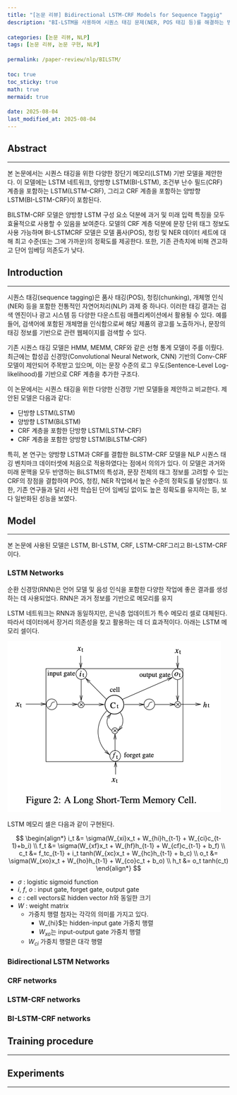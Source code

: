 ```yaml
---
title: "[논문 리뷰] Bidirectional LSTM-CRF Models for Sequence Taggig" 
description: "BI-LSTM을 사용하여 시퀀스 태깅 문제(NER, POS 태깅 등)를 해결하는 방법 대한 논문 리뷰 및 논문 구현"

categories: [논문 리뷰, NLP]
tags: [논문 리뷰, 논문 구현, NLP]

permalink: /paper-review/nlp/BILSTM/

toc: true
toc_sticky: true
math: true
mermaid: true

date: 2025-08-04
last_modified_at: 2025-08-04
---
```


## Abstract
------------

본 논문에서는 시퀀스 태깅을 위한 다양한 장단기 메모리(LSTM) 기반 모델을 제안한다. 이 모델에는 LSTM 네트워크, 양방향 LSTM(BI-LSTM), 조건부 난수 필드(CRF) 계층을 포함하는 LSTM(LSTM-CRF), 그리고 CRF 계층을 포함하는 양방향 LSTM(BI-LSTM-CRF)이 포함된다.

BILSTM-CRF 모델은 양방향 LSTM 구성 요소 덕분에 과거 및 미래 입력 특징을 모두 효율적으로 사용할 수 있음을 보여준다. 모델의 CRF 계층 덕분에 문장 단위 태그 정보도 사용 가능하며 BI-LSTMCRF 모델은 모델 품사(POS), 청킹 및 NER 데이터 세트에 대해 최고 수준(또는 그에 가까운)의 정확도를 제공한다. 또한, 기존 관측치에 비해 견고하고 단어 임베딩 의존도가 낮다.

## Introduction
---------

시퀀스 태깅(sequence tagging)은 품사 태깅(POS), 청킹(chunking), 개체명 인식(NER) 등을 포함한 전통적인 자연어처리(NLP) 과제 중 하나다. 이러한 태깅 결과는 검색 엔진이나 광고 시스템 등 다양한 다운스트림 애플리케이션에서 활용될 수 있다. 예를 들어, 검색어에 포함된 개체명을 인식함으로써 해당 제품의 광고를 노출하거나, 문장의 태깅 정보를 기반으로 관련 웹페이지를 검색할 수 있다.

기존 시퀀스 태깅 모델은 HMM, MEMM, CRF와 같은 선형 통계 모델이 주를 이뤘다. 최근에는 합성곱 신경망(Convolutional Neural Network, CNN) 기반의 Conv-CRF 모델이 제안되어 주목받고 있으며, 이는 문장 수준의 로그 우도(Sentence-Level Log-likelihood)를 기반으로 CRF 계층을 추가한 구조다.

이 논문에서는 시퀀스 태깅을 위한 다양한 신경망 기반 모델들을 제안하고 비교한다.
제안된 모델은 다음과 같다:

- 단방향 LSTM(LSTM)
- 양방향 LSTM(BiLSTM)
- CRF 계층을 포함한 단방향 LSTM(LSTM-CRF)
- CRF 계층을 포함한 양방향 LSTM(BiLSTM-CRF)

특히, 본 연구는 양방향 LSTM과 CRF를 결합한 BiLSTM-CRF 모델을 NLP 시퀀스 태깅 벤치마크 데이터셋에 처음으로 적용하였다는 점에서 의의가 있다. 이 모델은 과거와 미래 문맥을 모두 반영하는 BiLSTM의 특성과, 문장 전체의 태그 정보를 고려할 수 있는 CRF의 장점을 결합하여 POS, 청킹, NER 작업에서 높은 수준의 정확도를 달성했다. 또한, 기존 연구들과 달리 사전 학습된 단어 임베딩 없이도 높은 정확도를 유지하는 등, 보다 일반화된 성능을 보였다.

## Model
-------

본 논문에 사용된 모델은 LSTM, BI-LSTM, CRF, LSTM-CRF그리고 BI-LSTM-CRF이다.

### LSTM Networks

순환 신경망(RNN)은 언어 모델 및 음성 인식을 포함한 다양한 작업에 좋은 결과를 생성하는 데 사용되었다. RNN은 과거 정보를 기반으로 메모리를 유지

LSTM 네트워크는 RNN과 동일하지만, 은닉층 업데이트가 특수 메모리 셀로 대체된다. 따라서 데이터에서 장거리 의존성을 찾고 활용하는 데 더 효과적이다. 아래는 LSTM 메모리 셀이다.

<img src="../assets/img/post/paper_review/LSTM-memory-cell.png">

LSTM 메모리 셀은 다음과 같이 구현된다.

$$
\begin{align*}
i_t &= \sigma(W_{xi}x_t + W_{hi}h_{t-1} + W_{ci}c_{t-1}+b_i) \\
f_t &= \sigma(W_{xf}x_t + W_{hf}h_{t-1} + W_{cf}c_{t-1} + b_f) \\
c_t &= f_tc_{t-1} + i_t tanh(W_{xc}x_t + W_{hc}h_{t-1} + b_c) \\
o_t &= \sigma(W_{xo}x_t + W_{ho}h_{t-1} + W_{co}c_t + b_o) \\
h_t &= o_t tanh(c_t) 
\end{align*}
$$

- $\sigma$ : logistic sigmoid function
- $i$, $f$, $o$ : input gate, forget gate, output gate
- $c$ : cell vectors로 hidden vector $h$와 동일한 크기
- $W$ : weight matrix
    - 가중치 행렬 첨자는 각각의 의미를 가지고 있다.
        - W_{hi}$는 hidden-input gate 가중치 행렬
        - $W_{xo}$는 input-output gate 가중치 행렬
    - $W_{ci}$ 가중치 행렬은 대각 행렬


### Bidirectional LSTM Networks

### CRF networks

### LSTM-CRF networks

### BI-LSTM-CRF networks

## Training procedure
----------

## Experiments
-----------